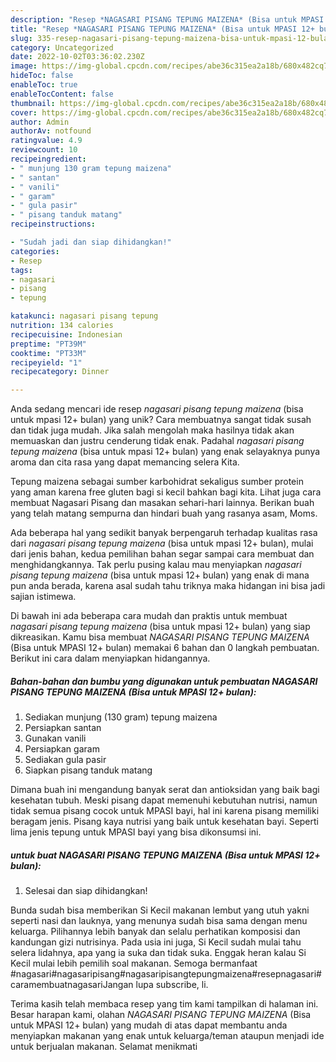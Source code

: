 ```yaml
---
description: "Resep *NAGASARI PISANG TEPUNG MAIZENA* (Bisa untuk MPASI 12+ bulan) yang Bisa Manjain Lidah"
title: "Resep *NAGASARI PISANG TEPUNG MAIZENA* (Bisa untuk MPASI 12+ bulan) yang Bisa Manjain Lidah"
slug: 335-resep-nagasari-pisang-tepung-maizena-bisa-untuk-mpasi-12-bulan-yang-bisa-manjain-lidah
category: Uncategorized
date: 2022-10-02T03:36:02.230Z
image: https://img-global.cpcdn.com/recipes/abe36c315ea2a18b/680x482cq70/nagasari-pisang-tepung-maizena-bisa-untuk-mpasi-12-bulan-foto-resep-utama.jpg
hideToc: false
enableToc: true
enableTocContent: false
thumbnail: https://img-global.cpcdn.com/recipes/abe36c315ea2a18b/680x482cq70/nagasari-pisang-tepung-maizena-bisa-untuk-mpasi-12-bulan-foto-resep-utama.jpg
cover: https://img-global.cpcdn.com/recipes/abe36c315ea2a18b/680x482cq70/nagasari-pisang-tepung-maizena-bisa-untuk-mpasi-12-bulan-foto-resep-utama.jpg
author: Admin
authorAv: notfound
ratingvalue: 4.9
reviewcount: 10
recipeingredient:
- " munjung 130 gram tepung maizena"
- " santan"
- " vanili"
- " garam"
- " gula pasir"
- " pisang tanduk matang"
recipeinstructions:

- "Sudah jadi dan siap dihidangkan!"
categories:
- Resep
tags:
- nagasari
- pisang
- tepung

katakunci: nagasari pisang tepung 
nutrition: 134 calories
recipecuisine: Indonesian
preptime: "PT39M"
cooktime: "PT33M"
recipeyield: "1"
recipecategory: Dinner

---
```





Anda sedang mencari ide resep *nagasari pisang tepung maizena* (bisa untuk mpasi 12+ bulan) yang unik? Cara membuatnya sangat tidak susah dan tidak juga mudah. Jika salah mengolah maka hasilnya tidak akan memuaskan dan justru cenderung tidak enak. Padahal *nagasari pisang tepung maizena* (bisa untuk mpasi 12+ bulan) yang enak selayaknya punya aroma dan cita rasa yang dapat memancing selera Kita.





Tepung maizena sebagai sumber karbohidrat sekaligus sumber protein yang aman karena free gluten bagi si kecil bahkan bagi kita. Lihat juga cara membuat Nagasari Pisang dan masakan sehari-hari lainnya. Berikan buah yang telah matang sempurna dan hindari buah yang rasanya asam, Moms.

Ada beberapa hal yang sedikit banyak berpengaruh terhadap kualitas rasa dari *nagasari pisang tepung maizena* (bisa untuk mpasi 12+ bulan), mulai dari jenis bahan, kedua pemilihan bahan segar sampai cara membuat dan menghidangkannya. Tak perlu pusing kalau mau menyiapkan *nagasari pisang tepung maizena* (bisa untuk mpasi 12+ bulan) yang enak di mana pun anda berada, karena asal sudah tahu triknya maka hidangan ini bisa jadi sajian istimewa.






Di bawah ini ada beberapa cara mudah dan praktis untuk membuat *nagasari pisang tepung maizena* (bisa untuk mpasi 12+ bulan) yang siap dikreasikan. Kamu bisa membuat *NAGASARI PISANG TEPUNG MAIZENA* (Bisa untuk MPASI 12+ bulan) memakai 6 bahan dan 0 langkah pembuatan. Berikut ini cara dalam menyiapkan hidangannya.

<!--inarticleads1-->

##### Bahan-bahan dan bumbu yang digunakan untuk pembuatan *NAGASARI PISANG TEPUNG MAIZENA* (Bisa untuk MPASI 12+ bulan):

1. Sediakan  munjung (130 gram) tepung maizena
1. Persiapkan  santan
1. Gunakan  vanili
1. Persiapkan  garam
1. Sediakan  gula pasir
1. Siapkan  pisang tanduk matang


Dimana buah ini mengandung banyak serat dan antioksidan yang baik bagi kesehatan tubuh. Meski pisang dapat memenuhi kebutuhan nutrisi, namun tidak semua pisang cocok untuk MPASI bayi, hal ini karena pisang memiliki beragam jenis. Pisang kaya nutrisi yang baik untuk kesehatan bayi. Seperti lima jenis tepung untuk MPASI bayi yang bisa dikonsumsi ini. 

<!--inarticleads2-->

#####  untuk buat *NAGASARI PISANG TEPUNG MAIZENA* (Bisa untuk MPASI 12+ bulan):


1. Selesai dan siap dihidangkan!

Bunda sudah bisa memberikan Si Kecil makanan lembut yang utuh yakni seperti nasi dan lauknya, yang menunya sudah bisa sama dengan menu keluarga. Pilihannya lebih banyak dan selalu perhatikan komposisi dan kandungan gizi nutrisinya. Pada usia ini juga, Si Kecil sudah mulai tahu selera lidahnya, apa yang ia suka dan tidak suka. Enggak heran kalau Si Kecil mulai lebih pemilih soal makanan. Semoga bermanfaat #nagasari#nagasaripisang#nagasaripisangtepungmaizena#resepnagasari#caramembuatnagasariJangan lupa subscribe, li. 

Terima kasih telah membaca resep yang tim kami tampilkan di halaman ini. Besar harapan kami, olahan *NAGASARI PISANG TEPUNG MAIZENA* (Bisa untuk MPASI 12+ bulan) yang mudah di atas dapat membantu anda menyiapkan makanan yang enak untuk keluarga/teman ataupun menjadi ide untuk berjualan makanan. Selamat menikmati
